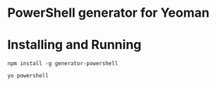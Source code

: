 # PowerShell generator for Yeoman

# Installing and Running

```
npm install -g generator-powershell

yo powershell
```